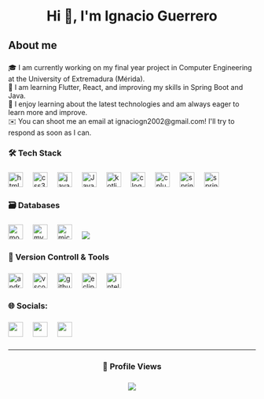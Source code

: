 <h1 align="center">Hi 👋, I'm Ignacio Guerrero</h1>

###

<h2 align="left">About me</h2>

###

<p align="left">🎓  I am currently working on my final year project in Computer Engineering at the University of Extremadura (Mérida).<br>🌱 I am learning Flutter, React, and improving my skills in Spring Boot and Java.<br>🌟 I enjoy learning about the latest technologies and am always eager to learn more and improve.<br> ✉️  You can shoot me an email at ignaciogn2002@gmail.com! I'll try to respond as soon as I can.</p>

###

<h3 align="left">🛠  Tech Stack</h3>

###

<div align="left">
  <img src="https://img.shields.io/badge/HTML5-E34F26?logo=html5&logoColor=white&style=for-the-badge" height="30" alt="html5 logo"  />
  <img width="12" />
  <img src="https://img.shields.io/badge/CSS3-1572B6?logo=css3&logoColor=white&style=for-the-badge" height="30" alt="css3 logo"  />
  <img width="12" />
  <img src="https://img.shields.io/badge/JavaScript-F7DF1E?logo=javascript&logoColor=black&style=for-the-badge" height="30" alt="javascript logo"  />
  <img width="12" />
  <img src="https://img.shields.io/badge/java-%23ED8B00.svg?style=for-the-badge&logo=openjdk&logoColor=white" height="30" alt="Java">
  <img width="12" />
  <img src="https://img.shields.io/badge/Kotlin-7F52FF?logo=kotlin&logoColor=white&style=for-the-badge" height="30" alt="kotlin logo"  />
  <img width="12" />
  <img src="https://img.shields.io/badge/C-A8B9CC?logo=c&logoColor=black&style=for-the-badge" height="30" alt="c logo"  />
  <img width="12" />
  <img src="https://img.shields.io/badge/C++-00599C?logo=cplusplus&logoColor=white&style=for-the-badge" height="30" alt="cplusplus logo"  />
  <img width="12" />
  <img src="https://img.shields.io/badge/Spring-6DB33F?logo=spring&logoColor=black&style=for-the-badge" height="30" alt="spring logo"  />
  <img width="12" />
  <img src="https://img.shields.io/badge/Spring_Boot-F2F4F9?style=for-the-badge&logo=spring-boot" height="30" alt="springboot">
</div>

###

<h3 align="left">🗃  Databases</h3>

###

<div align="left">
  <img src="https://img.shields.io/badge/MongoDB-47A248?logo=mongodb&logoColor=white&style=for-the-badge" height="30" alt="mongodb logo"  />
  <img width="12" />
  <img src="https://img.shields.io/badge/MySQL-4479A1?logo=mysql&logoColor=white&style=for-the-badge" height="30" alt="mysql logo"  />
  <img width="12" />
  <img src="https://img.shields.io/badge/Microsoft SQL Server-CC2927?logo=microsoftsqlserver&logoColor=white&style=for-the-badge" height="30" alt="microsoftsqlserver logo"  />
  <img width="12" />
  <img src="https://img.shields.io/badge/MariaDB-003545?style=for-the-badge&logo=mariadb&logoColor=white">
</div>

###

<h3 align="left">🧰  Version Controll & Tools</h3>

###

<div align="left">
  <img src="https://img.shields.io/badge/Android Studio-3DDC84?logo=androidstudio&logoColor=black&style=for-the-badge" height="30" alt="androidstudio logo"  />
  <img width="12" />
  <img src="https://img.shields.io/badge/Visual Studio Code-007ACC?logo=visualstudiocode&logoColor=white&style=for-the-badge" height="30" alt="vscode logo"  />
  <img width="12" />
  <img src="https://img.shields.io/badge/GitHub-181717?logo=github&logoColor=white&style=for-the-badge" height="30" alt="github logo"  />
  <img width="12" />
  <img src="https://img.shields.io/badge/Eclipse IDE-2C2255?logo=eclipseide&logoColor=white&style=for-the-badge" height="30" alt="eclipseide logo"  />
  <img width="12" />
  <img src="https://img.shields.io/badge/IntelliJ IDEA-000000?logo=intellijidea&logoColor=white&style=for-the-badge" height="30" alt="intellij logo" 
</div>

###

<h3 align="left">🌐 Socials:</h3>

###

<div align="left">
  <a href="www.linkedin.com/in/ignacio-guerrero-noguera-5258b5309"><img src="https://img.shields.io/badge/-Ignacio%20Guerrero-0077B5?style=flat&logo=Linkedin&logoColor=white" height="30"/></a>
  <img width="12" />
  <a href="mailto:ignaciogn2002@gmail.com"><img src="https://img.shields.io/badge/-Ignacio Guerrero-D14836?style=flat&logo=Gmail&logoColor=white" height="30"/></a>
  <img width="12" />
  <a href="https://www.instagram.com/ignacioo_gn/"><img src="https://img.shields.io/badge/-Ignacio%20Guerrero-E4405F?style=flat&logo=Instagram&logoColor=white" height="30"/></a>
</div>

###

---
###

<h3 align="center">👀 Profile Views</h3>

###
  
<div align="center">
  <img src="https://profile-counter.glitch.me/ignaciogn/count.svg?"  />
</div>


